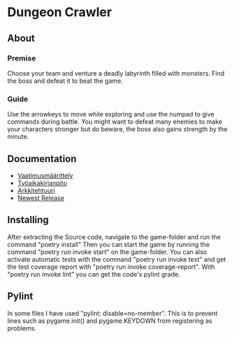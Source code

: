 # **Dungeon Crawler**

## About

### Premise
Choose your team and venture a deadly labyrinth filled with monsters. Find the boss and defeat it to beat the game.

### Guide
Use the arrowkeys to move while exploring and use the numpad to give commands during battle. You might want to defeat many enemies to make your characters stronger but do beware, the boss also gains strength by the minute.

## Documentation
- [Vaatimusmäärittely](https://github.com/AnttiVainikka/ot-harjoitustyo/blob/master/game/documentation/vaatimusmaarittely.md)
- [Työaikakirjanpito](https://github.com/AnttiVainikka/ot-harjoitustyo/blob/master/game/documentation/tuntikirjanpito.md)
- [Arkkitehtuuri](https://github.com/AnttiVainikka/ot-harjoitustyo/blob/master/game/documentation/arkkitehtuuri.md)
- [Newest Release](https://github.com/AnttiVainikka/ot-harjoitustyo/releases/tag/Viikko5)

## Installing
After extracting the Source code, navigate to the game-folder and run the command "poetry install" Then you can start the game by running the command "poetry run invoke start" on the game-folder. You can also activate automatic tests with the command "poetry run invoke test" and get the test coverage report with "poetry run invoke coverage-report". With "poetry run invoke lint" you can get the code's pylint grade.

## Pylint
In some files I have used "pylint: disable=no-member". This is to prevent lines such as pygame.init() and pygame.KEYDOWN from registering as problems.
